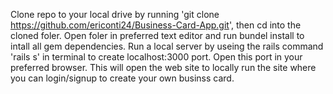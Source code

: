 Clone repo to your local drive by running 'git clone https://github.com/ericonti24/Business-Card-App.git', then cd into the cloned foler. 
Open foler in preferred text editor and run bundel install to intall all gem dependencies. 
Run a local server by useing the rails command 'rails s' in terminal to create localhost:3000 port. Open this port in your preferred browser. 
This will open the web site to locally run the site where you can login/signup to create your own businss card. 
